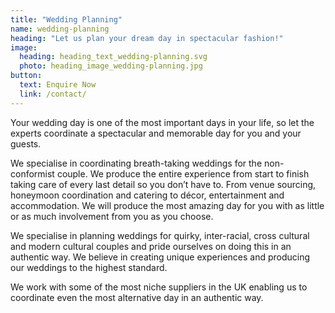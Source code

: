 ```yaml
---
title: "Wedding Planning"
name: wedding-planning
heading: "Let us plan your dream day in spectacular fashion!"
image:
  heading: heading_text_wedding-planning.svg
  photo: heading_image_wedding-planning.jpg
button:
  text: Enquire Now
  link: /contact/
---
```


Your wedding day is one of the most important days in your life, so let the experts coordinate a spectacular and memorable day for you and your guests.

We specialise in coordinating breath-taking weddings for the non-conformist couple. We produce the entire experience from start to finish taking care of every last detail so you don&rsquo;t have to. From venue sourcing, honeymoon coordination and catering to décor, entertainment and accommodation. We will produce the most amazing day for you with as little or as much involvement from you as you choose.

We specialise in planning weddings for quirky, inter-racial, cross cultural and modern cultural couples and pride ourselves on doing this in an authentic way. We believe in creating unique experiences and producing our weddings to the highest standard.

We work with some of the most niche suppliers in the UK enabling us to coordinate even the most alternative day in an authentic way.
